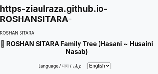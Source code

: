 # https-ziaulraza.github.io-ROSHANSITARA-
ROSHAN SITARA 
<!DOCTYPE html>
<html lang="en">
<head>
  <meta charset="UTF-8">
  <title>🌟 ROSHAN SITARA Family Tree</title>
  <meta name="viewport" content="width=device-width, initial-scale=1">
  <!-- OrgChart JS CDN -->
  <script src="https://balkangraph.com/js/latest/OrgChart.js"></script>
  <style>
    html, body { height: 100%; margin:0; padding:0; background: #f7f9fa; }
    #tree { width: 100%; height: 92vh; }
    #heading { text-align:center; margin: 1rem 0 0.5rem 0; }
    #lang { margin: 1rem; font-size: 1rem; }
    .boc-name { font-weight: bold; }
    .boc-spouse { color: #6a1b9a; }
    .boc-prophet { color: #1565c0; }
    .boc-hasani { color: #388e3c; }
    .boc-recent { color: #c62828; }
  </style>
</head>
<body>
  <h2 id="heading">🌟 ROSHAN SITARA Family Tree (Hasani ~ Husaini Nasab)</h2>
  <div style="text-align:center;">
    <label for="lang">Language / भाषा / زبان:</label>
    <select id="lang">
      <option value="en">English</option>
      <option value="hi">हिंदी</option>
      <option value="ur">اردو</option>
    </select>
  </div>
  <div id="tree"></div>
<script>
const dataAll = {
en: [
  { id: 1, name: "Prophet Adam (A.S.)", tags:["prophet"] },
  { id: 2, pid: 1, name: "Prophet Shees (A.S.)", tags:["prophet"] },
  { id: 3, pid: 2, name: "Prophet Idris (A.S.)", tags:["prophet"] },
  { id: 4, pid: 3, name: "Prophet Nuh (A.S.)", tags:["prophet"] },
  { id: 5, pid: 4, name: "Sam bin Nuh" },
  { id: 6, pid: 5, name: "Arfakhshad" },
  { id: 7, pid: 6, name: "Shalih" },
  { id: 8, pid: 7, name: "Aabir" },
  { id: 9, pid: 8, name: "Falij" },
  { id: 10, pid: 9, name: "Rawu" },
  { id: 11, pid: 10, name: "Sarugh" },
  { id: 12, pid: 11, name: "Nahur" },
  { id: 13, pid: 12, name: "Tarakh" },
  { id: 14, pid: 13, name: "Prophet Ibrahim Khalilullah (A.S.)", tags:["prophet"] },
  { id: 15, pid: 14, name: "Prophet Ismail (A.S.)", tags:["prophet"] },
  { id: 16, pid: 15, name: "Naz" },
  { id: 17, pid: 16, name: "Ma'ad" },
  { id: 18, pid: 17, name: "Nazar" },
  { id: 19, pid: 18, name: "Kinana" },
  { id: 20, pid: 19, name: "Khuzaymah" },
  { id: 21, pid: 20, name: "Mudar" },
  { id: 22, pid: 21, name: "Ilyas" },
  { id: 23, pid: 22, name: "Muzar" },
  { id: 24, pid: 23, name: "Nazar bin Muzar" },
  { id: 25, pid: 24, name: "Malik" },
  { id: 26, pid: 25, name: "Fihr" },
  { id: 27, pid: 26, name: "Ghalib" },
  { id: 28, pid: 27, name: "Lu'ayy" },
  { id: 29, pid: 28, name: "Ka'b" },
  { id: 30, pid: 29, name: "Murrah" },
  { id: 31, pid: 30, name: "Kilab" },
  { id: 32, pid: 31, name: "Qurb" },
  { id: 33, pid: 32, name: "Hashim" },
  { id: 34, pid: 33, name: "Abdul Muttalib" },
  { id: 35, pid: 34, name: "Abdullah" },
  { id: 36, pid: 35, name: "Prophet Muhammad ﷺ", tags:["prophet"] },
  { id: 101, pid: 36, name: "Imam Hasan (A.S.)", tags:["hasani"] },
  { id: 102, pid: 101, name: "Hasan Muthanna" },
  { id: 103, pid: 102, name: "Musa al-Jawn" },
  { id: 104, pid: 103, name: "Abdullah" },
  { id: 105, pid: 104, name: "Sulaiman" },
  { id: 106, pid: 105, name: "Ismail" },
  { id: 107, pid: 106, name: "Yusuf" },
  { id: 108, pid: 107, name: "Abdur Razzaq" },
  { id: 109, pid: 108, name: "Abdul Qadir Jilani (R.A.)" },
  { id: 110, pid: 109, name: "Abdur Razzaq Shani" },
  { id: 111, pid: 110, name: "Hamid Ganjbakhsh" },
  { id: 112, pid: 111, name: "Khalilullah" },
  { id: 113, pid: 112, name: "Muhammad Shaak (Diwan)" },
  { id: 114, pid: 113, name: "Musa" },
  { id: 115, pid: 114, name: "Abdullah" },
  { id: 116, pid: 115, name: "Muhammad Ali" },
  { id: 117, pid: 116, name: "Habibullah (Jawad)" },
  { id: 118, pid: 117, name: "Ahmadullah" },
  { id: 119, pid: 118, name: "Qadir Bakhsh" },
  { id: 120, pid: 119, name: "Waziruddin" },
  { id: 121, pid: 120, name: "Ilahi Bakhsh" },
  { id: 122, pid: 121, name: "Anwar Ali (dau: Nanni Begum)" },
  { id: 123, pid: 122, name: "Muhammad Bakhsh" },
  { id: 124, pid: 123, name: "Musharraf Ali" },
  { id: 125, pid: 124, name: "Muzaffar Ali" },
  { id: 126, pid: 125, name: "Iqbal Ali" },
  { id: 127, pid: 126, name: "Ismail Ali" },
  { id: 128, pid: 127, name: "Ghulam Rasool" },
  { id: 129, pid: 128, name: "Muhammad Shafi" },
  { id: 130, pid: 129, name: "Muhammad Gayyur Ali", tags: ["recent"] },
  { id: 201, pid: 130, name: "Sayyida Fatima Begum", tags:["spouse","recent"] },
  { id: 202, pid: 130, name: "Sayyid Ayyub Ali", tags:["recent"] },
  { id: 203, pid: 130, name: "Shamina Begum", tags:["spouse","recent"] },
  { id: 204, pid: 130, name: "Arshad", tags:["recent"] },
  { id: 205, pid: 130, name: "Wasim Raza", tags:["recent"] },
  { id: 206, pid: 130, name: "Nadeem Ayyub", tags:["

